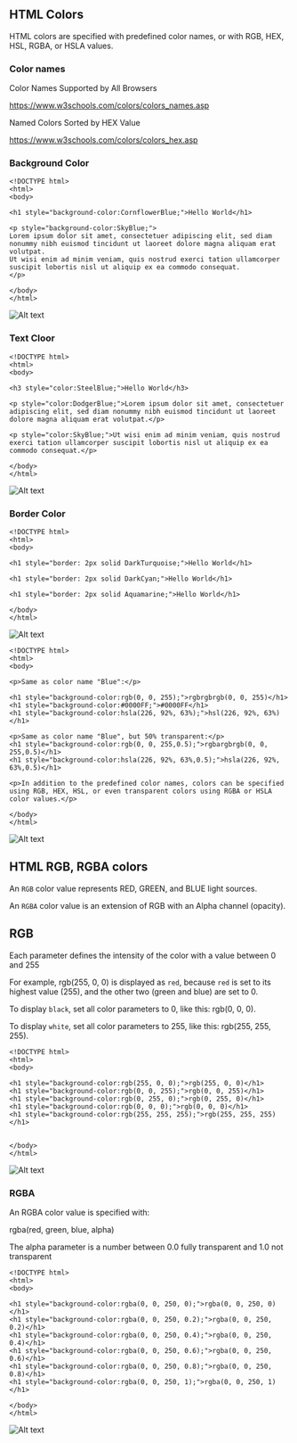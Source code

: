 ## HTML Colors

HTML colors are specified with predefined color names, or with RGB, HEX, HSL, RGBA, or HSLA values.

### Color names 

Color Names Supported by All Browsers

https://www.w3schools.com/colors/colors_names.asp

Named Colors Sorted by HEX Value

https://www.w3schools.com/colors/colors_hex.asp

### Background Color

```
<!DOCTYPE html>
<html>
<body>

<h1 style="background-color:CornflowerBlue;">Hello World</h1>

<p style="background-color:SkyBlue;">
Lorem ipsum dolor sit amet, consectetuer adipiscing elit, sed diam nonummy nibh euismod tincidunt ut laoreet dolore magna aliquam erat volutpat.
Ut wisi enim ad minim veniam, quis nostrud exerci tation ullamcorper suscipit lobortis nisl ut aliquip ex ea commodo consequat.
</p>

</body>
</html>
```
![Alt text](<doc-files/Screenshot 2023-09-30 at 13.11.25.png>)

### Text Cloor

```
<!DOCTYPE html>
<html>
<body>

<h3 style="color:SteelBlue;">Hello World</h3>

<p style="color:DodgerBlue;">Lorem ipsum dolor sit amet, consectetuer adipiscing elit, sed diam nonummy nibh euismod tincidunt ut laoreet dolore magna aliquam erat volutpat.</p>

<p style="color:SkyBlue;">Ut wisi enim ad minim veniam, quis nostrud exerci tation ullamcorper suscipit lobortis nisl ut aliquip ex ea commodo consequat.</p>

</body>
</html>
```
![Alt text](<doc-files/Screenshot 2023-09-30 at 13.16.40.png>)

### Border Color

```
<!DOCTYPE html>
<html>
<body>

<h1 style="border: 2px solid DarkTurquoise;">Hello World</h1>

<h1 style="border: 2px solid DarkCyan;">Hello World</h1>

<h1 style="border: 2px solid Aquamarine;">Hello World</h1>

</body>
</html>
```
![Alt text](<doc-files/Screenshot 2023-09-30 at 13.21.01.png>)

```
<!DOCTYPE html>
<html>
<body>

<p>Same as color name "Blue":</p>

<h1 style="background-color:rgb(0, 0, 255);">rgbrgbrgb(0, 0, 255)</h1>
<h1 style="background-color:#0000FF;">#0000FF</h1>
<h1 style="background-color:hsla(226, 92%, 63%);">hsl(226, 92%, 63%)</h1>

<p>Same as color name "Blue", but 50% transparent:</p>
<h1 style="background-color:rgb(0, 0, 255,0.5);">rgbargbrgb(0, 0, 255,0.5)</h1>
<h1 style="background-color:hsla(226, 92%, 63%,0.5);">hsla(226, 92%, 63%,0.5)</h1>

<p>In addition to the predefined color names, colors can be specified using RGB, HEX, HSL, or even transparent colors using RGBA or HSLA color values.</p>

</body>
</html>
```
![Alt text](<doc-files/Screenshot 2023-09-30 at 13.48.49.png>)


## HTML RGB, RGBA colors

An `RGB` color value represents RED, GREEN, and BLUE light sources.

An `RGBA` color value is an extension of RGB with an Alpha channel (opacity).

## RGB

Each parameter defines the intensity of the color with a value between 0 and 255

For example, rgb(255, 0, 0) is displayed as `red`, because `red` is set to its highest value (255), and the other two (green and blue) are set to 0. 

To display `black`, set all color parameters to 0, like this: rgb(0, 0, 0).

To display `white`, set all color parameters to 255, like this: rgb(255, 255, 255).

```
<!DOCTYPE html>
<html>
<body>

<h1 style="background-color:rgb(255, 0, 0);">rgb(255, 0, 0)</h1>
<h1 style="background-color:rgb(0, 0, 255);">rgb(0, 0, 255)</h1>
<h1 style="background-color:rgb(0, 255, 0);">rgb(0, 255, 0)</h1>
<h1 style="background-color:rgb(0, 0, 0);">rgb(0, 0, 0)</h1>
<h1 style="background-color:rgb(255, 255, 255);">rgb(255, 255, 255)</h1>


</body>
</html>
```
![Alt text](<doc-files/Screenshot 2023-09-30 at 14.04.00.png>)

### RGBA

An RGBA color value is specified with:

rgba(red, green, blue, alpha)

The alpha parameter is a number between 0.0 fully transparent and 1.0 not transparent

```
<!DOCTYPE html>
<html>
<body>

<h1 style="background-color:rgba(0, 0, 250, 0);">rgba(0, 0, 250, 0)</h1>
<h1 style="background-color:rgba(0, 0, 250, 0.2);">rgba(0, 0, 250, 0.2)</h1>
<h1 style="background-color:rgba(0, 0, 250, 0.4);">rgba(0, 0, 250, 0.4)</h1>
<h1 style="background-color:rgba(0, 0, 250, 0.6);">rgba(0, 0, 250, 0.6)</h1>
<h1 style="background-color:rgba(0, 0, 250, 0.8);">rgba(0, 0, 250, 0.8)</h1>
<h1 style="background-color:rgba(0, 0, 250, 1);">rgba(0, 0, 250, 1)</h1>

</body>
</html>
```
![Alt text](<doc-files/Screenshot 2023-09-30 at 14.15.13.png>)


